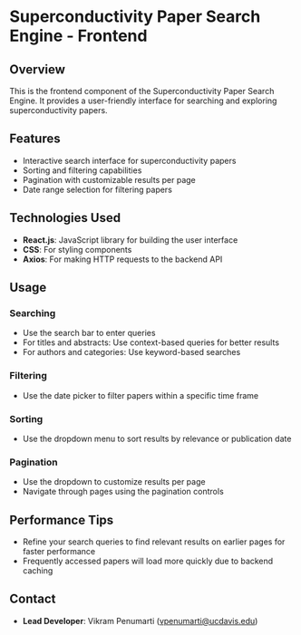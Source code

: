 # Superconductivity Paper Search Engine - Frontend

## Overview

This is the frontend component of the Superconductivity Paper Search Engine. It provides a user-friendly interface for searching and exploring superconductivity papers.

## Features

- Interactive search interface for superconductivity papers
- Sorting and filtering capabilities
- Pagination with customizable results per page
- Date range selection for filtering papers

## Technologies Used

- **React.js**: JavaScript library for building the user interface
- **CSS**: For styling components
- **Axios**: For making HTTP requests to the backend API

## Usage

### Searching
- Use the search bar to enter queries
- For titles and abstracts: Use context-based queries for better results
- For authors and categories: Use keyword-based searches

### Filtering
- Use the date picker to filter papers within a specific time frame

### Sorting
- Use the dropdown menu to sort results by relevance or publication date

### Pagination
- Use the dropdown to customize results per page
- Navigate through pages using the pagination controls

## Performance Tips

- Refine your search queries to find relevant results on earlier pages for faster performance
- Frequently accessed papers will load more quickly due to backend caching

## Contact

- **Lead Developer**: Vikram Penumarti (vpenumarti@ucdavis.edu)